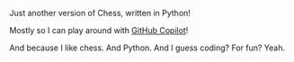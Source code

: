 Just another version of Chess, written in Python!

Mostly so I can play around with [GitHub Copilot](https://github.com/github/copilot-preview/blob/main/docs/gettingstarted.md)!

And because I like chess. And Python. And I guess coding? For fun? Yeah.
